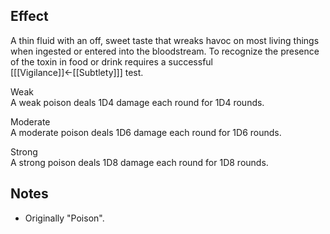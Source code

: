 ## Effect
A thin fluid with an off, sweet taste that wreaks havoc on most living things when ingested or entered into the bloodstream. To recognize the presence of the toxin in food or drink requires a successful \[[[Vigilance]]←[[Subtlety]]\] test.

Weak<br>A weak poison deals 1D4 damage each round for 1D4 rounds.

Moderate<br>A moderate poison deals 1D6 damage each round for 1D6 rounds.

Strong<br>A strong poison deals 1D8 damage each round for 1D8 rounds.
## Notes
* Originally "Poison".